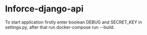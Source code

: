 # Inforce-django-api
To start application firstly enter boolean DEBUG and SECRET_KEY in settings.py, after that run docker-compose run --build.
